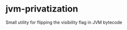 jvm-privatization
=================

Small utility for flipping the visibility flag in JVM bytecode
